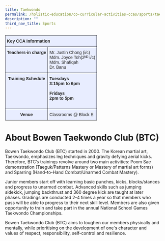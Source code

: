 ```yaml
---
title: Taekwondo
permalink: /holistic-education/co-curricular-activities-ccas/sports/taekwondo/
description: ""
third_nav_title: Sports
---
```

<style type="text/css">
.tg  {border-collapse:collapse;border-spacing:0;}
.tg td{border-color:black;border-style:solid;border-width:1px;font-family:Arial, sans-serif;font-size:14px;
  overflow:hidden;padding:10px 5px;word-break:normal;}
.tg th{border-color:black;border-style:solid;border-width:1px;font-family:Arial, sans-serif;font-size:14px;
  font-weight:normal;overflow:hidden;padding:10px 5px;word-break:normal;}
.tg .tg-qrg6{background-color:#E8EDFF;color:#252525;font-weight:bold;text-align:center;vertical-align:top}
.tg .tg-vqm8{background-color:#E8EDFF;color:#222;text-align:left;vertical-align:top}
.tg .tg-u05r{background-color:#E8EDFF;color:#222;font-weight:bold;text-align:left;vertical-align:top}
.tg .tg-lr6o{background-color:#E8EDFF;color:#222;text-align:left;vertical-align:middle}
</style>
<table class="tg">
<thead>
  <tr>
    <th class="tg-u05r" colspan="2">Key CCA Information</th>
  </tr>
</thead>
<tbody>
  <tr>
    <td class="tg-qrg6"><span style="color:#252525">Teachers-in charge</span></td>
    <td class="tg-vqm8"><span style="color:#222">Mr. Justin Chong (i/c)</span><br><span style="color:#222">Mdm. Joyce Toh(2ᴺᴰ i/c)</span><br><span style="color:#222">Mdm. Shafiqah</span><br><span style="color:#222">Dr. Banu</span><br></td>
  </tr>
  <tr>
    <td class="tg-qrg6"><span style="color:#252525">Training Schedule</span></td>
    <td class="tg-u05r">Tuesdays<br><span style="color:#222">3:15pm to 6pm</span><br><br>Fridays<br><span style="color:#222">2pm to 5pm</span><br><br></td>
  </tr>
  <tr>
    <td class="tg-qrg6"><span style="color:#252525">Venue</span><span style="color:#222"> </span></td>
    <td class="tg-lr6o"><span style="color:#222">Classrooms @ Block E</span></td>
  </tr>
</tbody>
</table>

# About Bowen Taekwondo Club (BTC)

Bowen Taekwondo Club (BTC) started in 2000. The Korean martial art, Taekwondo, emphasizes leg techniques and gravity defying aerial kicks. Therefore, BTC’s trainings revolve around two main activities: Poom Sae demonstration (Taeguk/Patterns Mastery or Mastery of martial art forms) and Sparring (Hand-to-Hand Combat/Unarmed Combat Mastery). 

Junior members start off with learning basic punches, kicks, blocks/stances and progress to unarmed combat. Advanced skills such as jumping sidekick, jumping backthrust and 360 degree kick are taught at later phases. Gradings are conducted 2-4 times a year so that members who pass will be able to progress to their next skill level. Members are also given opportunity to train and take part in the annual National School Games Taekwondo Championships. 

Bowen Taekwondo Club (BTC) aims to toughen our members physically and mentally, while prioritising on the development of one's character and values of respect, responsibility, self-control and resilience. 
